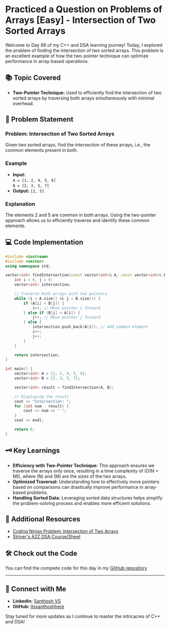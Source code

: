 # Practiced a Question on Problems of Arrays [Easy] - Intersection of Two Sorted Arrays

Welcome to Day 88 of my C++ and DSA learning journey! Today, I explored the problem of finding the intersection of two sorted arrays. This problem is an excellent example of how the two-pointer technique can optimize performance in array-based operations.

## 📚 Topic Covered
- **Two-Pointer Technique:** Used to efficiently find the intersection of two sorted arrays by traversing both arrays simultaneously with minimal overhead.

## 📝 Problem Statement
### Problem: Intersection of Two Sorted Arrays
Given two sorted arrays, find the intersection of these arrays, i.e., the common elements present in both.

### Example
- **Input:**  
  `A = [1, 2, 4, 5, 6]`  
  `B = [2, 3, 5, 7]`  
- **Output:** `[2, 5]`  

### Explanation
The elements 2 and 5 are common in both arrays. Using the two-pointer approach allows us to efficiently traverse and identify these common elements.

## 💻 Code Implementation

```cpp
#include <iostream>
#include <vector>
using namespace std;

vector<int> findIntersection(const vector<int>& A, const vector<int>& B) {
    int i = 0, j = 0;
    vector<int> intersection;

    // Traverse both arrays with two pointers
    while (i < A.size() && j < B.size()) {
        if (A[i] < B[j]) {
            i++; // Move pointer i forward
        } else if (B[j] < A[i]) {
            j++; // Move pointer j forward
        } else {
            intersection.push_back(A[i]); // Add common element
            i++;
            j++;
        }
    }

    return intersection;
}

int main() {
    vector<int> A = {1, 2, 4, 5, 6};
    vector<int> B = {2, 3, 5, 7};

    vector<int> result = findIntersection(A, B);

    // Displaying the result
    cout << "Intersection: ";
    for (int num : result) {
        cout << num << " ";
    }
    cout << endl;

    return 0;
}
```

## 🗝️ Key Learnings
- **Efficiency with Two-Pointer Technique:** This approach ensures we traverse the arrays only once, resulting in a time complexity of \(O(N + M)\), where \(N\) and \(M\) are the sizes of the two arrays.
- **Optimized Traversal:** Understanding how to effectively move pointers based on comparisons can drastically improve performance in array-based problems.
- **Handling Sorted Data:** Leveraging sorted data structures helps simplify the problem-solving process and enables more efficient solutions.

## 🔗 Additional Resources
- [Coding Ninjas Problem: Intersection of Two Arrays](https://www.naukri.com/code360/problems/intersection-of-2-arrays_1082149?utm_source=youtube&utm_medium=affiliate&utm_campaign=striver_Arrayproblems&leftPanelTabValue=PROBLEM)  
- [Striver's A2Z DSA Course/Sheet](https://takeuforward.org/strivers-a2z-dsa-course/strivers-a2z-dsa-course-sheet-2)

## 🛠️ Check out the Code
You can find the complete code for this day in my [GitHub repository](https://github.com/Itssanthoshhere/Data-Structures-and-Algorithms/blob/main/C%2B%2B%20with%20DSA-learning-journey/Day88%20-%20Solve%20Problems%20on%20Arrays%20%5BEasy%5D%20-%20Find%20the%20Intersection/Find_the_Intersection.cpp)

---

## 🔗 Connect with Me
- **LinkedIn:** [Santhosh VS](https://www.linkedin.com/in/thesanthoshvs/)  
- **GitHub:** [Itssanthoshhere](https://github.com/Itssanthoshhere)  

Stay tuned for more updates as I continue to master the intricacies of C++ and DSA!
